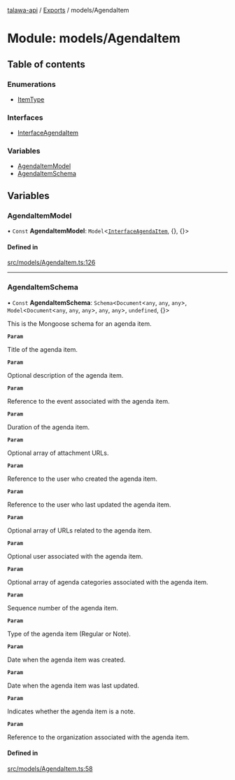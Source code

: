[talawa-api](../README.md) / [Exports](../modules.md) / models/AgendaItem

# Module: models/AgendaItem

## Table of contents

### Enumerations

- [ItemType](../enums/models_AgendaItem.ItemType.md)

### Interfaces

- [InterfaceAgendaItem](../interfaces/models_AgendaItem.InterfaceAgendaItem.md)

### Variables

- [AgendaItemModel](models_AgendaItem.md#agendaitemmodel)
- [AgendaItemSchema](models_AgendaItem.md#agendaitemschema)

## Variables

### AgendaItemModel

• `Const` **AgendaItemModel**: `Model`\<[`InterfaceAgendaItem`](../interfaces/models_AgendaItem.InterfaceAgendaItem.md), \{\}, \{\}\>

#### Defined in

[src/models/AgendaItem.ts:126](https://github.com/PalisadoesFoundation/talawa-api/blob/0deccac/src/models/AgendaItem.ts#L126)

___

### AgendaItemSchema

• `Const` **AgendaItemSchema**: `Schema`\<`Document`\<`any`, `any`, `any`\>, `Model`\<`Document`\<`any`, `any`, `any`\>, `any`, `any`\>, `undefined`, \{\}\>

This is the Mongoose schema for an agenda item.

**`Param`**

Title of the agenda item.

**`Param`**

Optional description of the agenda item.

**`Param`**

Reference to the event associated with the agenda item.

**`Param`**

Duration of the agenda item.

**`Param`**

Optional array of attachment URLs.

**`Param`**

Reference to the user who created the agenda item.

**`Param`**

Reference to the user who last updated the agenda item.

**`Param`**

Optional array of URLs related to the agenda item.

**`Param`**

Optional user associated with the agenda item.

**`Param`**

Optional array of agenda categories associated with the agenda item.

**`Param`**

Sequence number of the agenda item.

**`Param`**

Type of the agenda item (Regular or Note).

**`Param`**

Date when the agenda item was created.

**`Param`**

Date when the agenda item was last updated.

**`Param`**

Indicates whether the agenda item is a note.

**`Param`**

Reference to the organization associated with the agenda item.

#### Defined in

[src/models/AgendaItem.ts:58](https://github.com/PalisadoesFoundation/talawa-api/blob/0deccac/src/models/AgendaItem.ts#L58)
